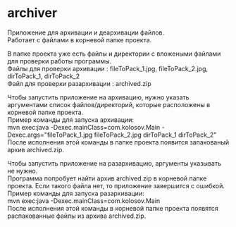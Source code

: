 # archiver
Приложение для архивации и деархивации файлов.<br/>
Работает с файлами в корневой папке проекта.<br/>

В папке проекта уже есть файлы и директории с вложеными файлами для проверки работы программы.<br/>
Файлы для проверки архивации : fileToPack_1.jpg, fileToPack_2.jpg, dirToPack_1, dirToPack_2<br/>
Файл для проверки разархивации : archived.zip<br/>

Чтобы запустить приложение на архивацию, нужно указать аргументами список файлов/директорий, которые расположены в корневой папке проекта.<br/>
Пример команды для запуска архивации:<br/>
mvn exec:java -Dexec.mainClass=com.kolosov.Main -Dexec.args="fileToPack_1.jpg fileToPack_2.jpg dirToPack_1 dirToPack_2"<br/>
После исполнения этой команды в папке проекта появится запакованый архив archived.zip.<br/>

Чтобы запустить приложение на разархивацию, аргументы указывать не нужно.<br/>
Программа попробует найти архив archived.zip в корневой папке проекта. Если такого файла нет, то приложение завершится с ошибкой.<br/>
Пример команды для запуска разархивации:<br/>
mvn exec:java -Dexec.mainClass=com.kolosov.Main<br/>
После исполнения этой команды в корневой папке проекта появятся распакованные файлы из архива archived.zip.<br/>
